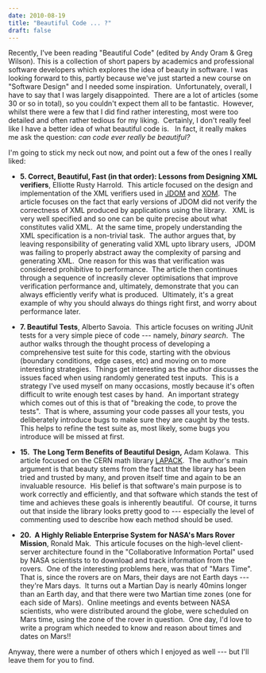 ```yaml
---
date: 2010-08-19
title: "Beautiful Code ... ?"
draft: false
---
```


Recently, I've been reading "Beautiful Code" (edited by Andy Oram & Greg Wilson). This is a collection of short papers by academics and professional  software developers which explores the idea of beauty in software.  I was looking forward to this, partly because we've just started a new course on "Software Design" and I needed some inspiration.  Unfortunately, overall, I have to say that I was largely disappointed.  There are a lot of articles (some 30 or so in total), so you couldn't expect them all to be fantastic.  However, whilst there were a few that I did find rather interesting, most were too detailed and often rather tedious for my liking.  Certainly, I don't really feel like I have a better idea of what beautiful code is.   In fact, it really makes me ask the question: *can code ever really be beautiful?*

I'm going to stick my neck out now, and point out a few of the ones I really liked:

   * **5. Correct, Beautiful, Fast (in that order): Lessons from Designing XML verifiers**, Elliotte Rusty Harrold.  This article focused on the design and implementation of the XML verifiers used in [JDOM](http://www.jdom.org/) and [XOM](http://www.xom.nu/).  The article focuses on the fact that early versions of JDOM did not verify the correctness of XML produced by applications using the library.   XML is very well specified and so one can be quite precise about what constitutes valid XML.  At the same time, propely understanding the XML specification is a non-trivial task.  The author argues that, by leaving responsibility of generating valid XML upto library users,  JDOM was failing to properly abstract away the complexity of parsing and generating XML.  One reason for this was that verification was considered prohibitive to performance.  The article then continues through a sequence of increasily clever optimisations that improve verification performance and, ultimately, demonstrate that you can always efficiently verify what is produced.  Ultimately, it's a great example of why you should always do things right first, and worry about performance later.

   * **7. Beautiful Tests**, Alberto Savoia.  This article focuses on writing JUnit tests for a very simple piece of code --- namely, *binary search*.  The author walks through the thought process of developing a comprehensive test suite for this code, starting with the obvious (boundary conditions, edge cases, etc) and moving on to more interesting strategies.  Things get interesting as the author discusses the issues faced when using randomly generated test inputs.  This is a strategy I've used myself on many occasions, mostly because it's often difficult to write enough test cases by hand.  An important strategy which comes out of this is that of "breaking the code, to prove the tests".  That is where, assuming your code passes all your tests, you deliberately introduce bugs to make sure they are caught by the tests.  This helps to refine the test suite as, most likely, some bugs you introduce will be missed at first.

   * **15.  The Long Term Benefits of Beautiful Design,** Adam Kolawa.  This article focused on the CERN math library [LAPACK](http://wikipedia.org/wiki/LAPACK).  The author's main argument is that beauty stems from the fact that the library has been tried and trusted by many, and proven itself time and again to be an invaluable resource.  His belief is that software's main purpose is to work correctly and efficiently, and that software which stands the test of time and achieves these goals is inherently beautiful.  Of course, it turns out that inside the library looks pretty good to --- especially the level of commenting used to describe how each method should be used.

   * **20.  A Highly Reliable Enterprise System for NASA's Mars Rover Mission**, Ronald Mak.  This articule focuses on the high-level client-server architecture found in the "Collaborative Information Portal" used by NASA scientists to to download and track information from the rovers.  One of the interesting problems here, was that of "Mars Time".  That is, since the rovers are on Mars, their days are not Earth days --- they're Mars days.  It turns out a Martian Day is nearly 40mins longer than an Earth day, and that there were two Martian time zones (one for each side of Mars).  Online meetings and events between NASA scientists, who were distributed around the globe, were scheduled on Mars time, using the zone of the rover in question.  One day, I'd love to write a program which needed to know and reason about times and dates on Mars!!


Anyway, there were a number of others which I enjoyed as well --- but I'll leave them for you to find.
